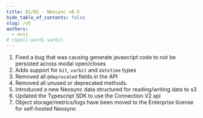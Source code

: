 ```yaml
---
title: 01/02 - Neosync v0.5
hide_table_of_contents: false
slug: /v5
authors:
  - evis
# cSpell:words varbit
---
```


1. Fixed a bug that was causing generate javascript code to not be persisted across modal open/closes
2. Adds support for `bit`, `varbit` and `datetime` types
3. Removed all `@deprecated` fields in the API
4. Removed all unused or deprecated methods.
5. Introduced a new Neosync data structured for reading/writing data to s3
6. Updated the Typescript SDK to use the Connection V2 api
7. Object storage/metrics/logs have been moved to the Enterprise license for self-hosted Neosync
